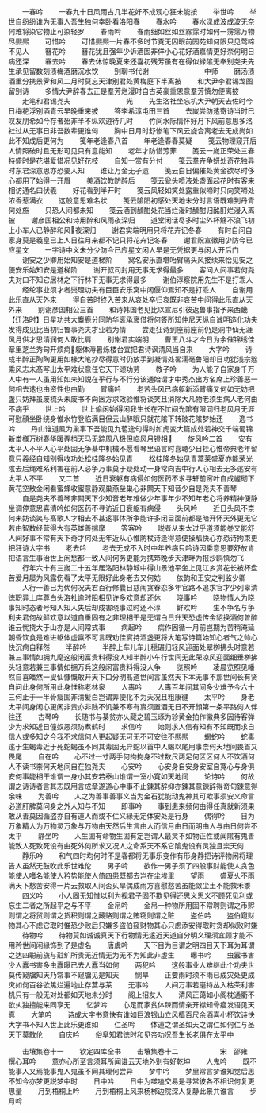 <!-- { "loadSidebar": true } -->
　　一春吟
　　一春九十日风雨占几半花好不成观心狂未能按
　　举世吟
　　举世自纷纷谁为无事人吾生独何幸卧看洛阳春
　　春水吟
　　春水渌成波成波无奈何难将染它物止可染轻罗
　　春雨吟
　　春雨细如丝如丝霡霂时如何一霶霈万物尽熈熈
　　可惜吟
　　可惜熈熈一片春不多时节覔无因眼前园苑知何限只见莺啼不见人
　　簮花吟
　　簮花犹且强年少诉酒固非佯小心花好酒嘉情更好奈何明日病还深
　　春去吟
　　春去休惊晚夏来还喜初残芳虽有在得似緑隂无奉别尧夫先生承见留数刻渍梅酒磨沉水饮
　　别聊书代谢　　　　　　　　中师
　　磨汤渍酒重分携景霁和风二月时莫忘天津别君处黄梅庭下半离披
　　和大尹李君锡龙图留别诗
　　多情大尹辞春去正是羣芳烂漫时自古英豪重恩意羣芳慎勿便离披
　　走笔和君锡尧夫　　　　　　　　光
　　先生洛社坐忘机大尹朝天去佐时今日梅花浮别酒青云早晚重来披
　　答李希淳屯田三首
　　去嵗尝防逺寄诗当时巳叹友朋希如今存者殆非半不纵欢逰待几时
　　竹间水际情怀好月下风前意思多洛社过从无事日非吾数辈更谁何
　　胸中日月时舒惨笔下风云旋合离老去无成尚如此不知成后更何为
　　笺年老逢春八首
　　年老逢春春莫疑
　　笺云物理窥开后人情照破时且无形可见只有意能知
　　老年才防惜芳菲
　　笺云一嵗正荣处三春特盛时是花堪爱惜况见好花枝
　　自知一赏有分付
　　笺云羣卉争妍处奇花独异时东君深意思亦恐要人知
　　谁让万金无孑遗
　　笺云白日偏催处黄金欲尽时侈心都用了始得一开眉
　　美酒饮教防醉后
　　笺云瓮头喷液处盏面起花时有客来相访通名曰伏羲
　　好花看到半开时
　　笺云风轻如笑处露重似啼时只向笑啼处浓香惹满衣
　　这般意思难名状
　　笺云隂阳初感处天地未分时言语既难到丹青何处施
　　只恐人间都未知
　　笺云酒到醺酣处花当烂漫时醺酣归酩酊烂漫入离披
　　谢彦国相公和诗用醉和风雨夜深归
　　道堂闲话尽多时尘外杯觞不浪飞初上小车人已静醉和风夜深归
　　谢君实端明用只将花卉记冬春
　　有时自问自家身莫是羲皇已上人日往月来都不记只将花卉记冬春
　　谢君贶宣徽用少防今已应星文
　　一字诗中义未分少防今已应星文闲人早是无凭据更与闲人开后门
　　谢安之少卿用始知安是道梯阶
　　窝名安乐直堪咍臂痛头风接续来恰见安之便安乐始知安是道梯阶
　　谢开叔司封用无事无求得最多
　　客问人间事若何尧夫对曰不知它居林之下行林下无事无求得最多
　　谢伯淳察院用先生不是打乖人
　　经纶事业须才者爕理功夫有巨臣安乐窝中闲偃仰焉知不是打乖人
　　自谢用此乐直从天外来
　　得自苦时终入苦来从哀处卒归哀既非哀苦中间得此乐直从天外来
　　别谢彦国相公三首
　　和诗韩国老见比以宣尼引彼返鲁事指予来西畿【迁洛时】日星功共大麋鹿分同防华衮承褒借将何答所知仲尼天纵自诚明造化功夫发得成见比当初归鲁事尧夫才业若为情
　　尝走狂诗到座前座前仍是洞中仙无涯风月供才思清润何人敢比肩
　　别谢君实端明
　　曹王八斗才今日为余催锦绣佳章里芝兰秀句开烦疴躯体溽暑烁楼台宜把君诗讽清风当自来
　　大字吟
　　诗成半醉正陶陶更用如椽大笔抄尽得意时仍放手到凝情处畧濡毫鲁阳却日功犹浅宗慤乘风志未髙写出太平难状意任它天下颂功劳
　　教子吟
　　为人能了自家身千万人中有一人虽用知如未知説在乎行与不行分该通始谓才中秀杰出方名席上珍善恶一何相去逺也由资性也由勤
　　臂痛吟
　　老苦头风已病躯新添臂痛又何如无妨把盏只妨拜虽废梳头未废书不向医方求效验惟将谈笑且消除大凡物老须生病人老何由不病乎
　　世上吟
　　世上偷闲始得闲我生长在不忙间光隂有限同归老风月无涯可慰顔坐卧绕身惟水竹登临满目但云山醉眠只就花隂下转破花隂梦始还
　　逸书吟
　　丹山谁道鳯为巢事下吾能见九苞逸句得时如虎变大篇成处若神交千端蜀锦新畨様万树春华暖弄梢天马无踪周八极但临风月镫相
　　旋风吟二首
　　安有太平人不平人心平处固无争棊中机械不愿看琴里语言时喜聴少日挂心惟帝典老年留意只羲经自知别得收功处松桂隆冬始见青
　　松桂隆冬始见青蒿莱盛夏亦能荣光隂去后绳难系利害在前人必争万事莫于疑处动一身常向吉中行人心相去无多逺安有太平人不平
　　又二首
　　近日衰躯有病侵如何医药不求寻轩前宻叶自成幄砌下黄花空散金闲看蜜蜂收蜜意静观巢燕垒巢心非闗天下知音少自是尧夫不善琴
　　自是尧夫不善琴非闗天下少知音老年难做少年事年少不知年老心将养精神便静坐调停意思喜清吟如何医药不寻访近日衰躯有病侵
　　头风吟
　　近日头风不柰何未妨谈笑与髙歌人才相去不甚逺事体所争能许多闭目面前都是暗开怀天外更无它若由智数经营得大有英雄善揣摩
　　答客吟
　　説者从来太过乎道须能巻又能舒人间好事不常有天下奇才何处无年近从心惟防杖诗逢得意便操觚快心亦恐诗拘束更把狂诗大字书
　　老去吟
　　老去无成不入时中年养病只吟诗因乘意思要舒放肯把语言生事治世上闲愁都一致人间何务更能为携笻晩步天津畔为报沙鸥慎勿飞
　　行年六十有三嵗二十五年居洛阳林静城中得山景池平坐上见江乡赏花长被杯盘苦爱月屡为风露伤看了太平无限好此身老去又何妨
　　依韵和王安之判监少卿
　　人行一善已为优何况夫君百行修曩日慈闱贪眷恋多年官路不追求官才少列辜清徳职异上庠尊白头洛社逾时阻相见许多欢意却还休
　　晓事吟
　　晓物情人为晓事知时态者号知人知人失后却成害晓事过时还不淳
　　鲜欢吟
　　生不争名与争利夫君何故鲜欢意以道自重固有之非理相干是无谓白日升天恐虚传金貂换酒何曽醉谁云忧挠大于山亦是人间常式事
　　病起吟
　　病作因循一月前岂期为苦稍淹延朝昏饮食是难进躯体虚羸不可言既劝佳賔持酒盏更将大笔写诗篇始知心者气之帅心快沉疴自释然
　　半醉吟
　　半醉上车儿车儿穏碾归轻风迎面处翠栁拂头时意若兼三事情如拥九麾这般闲富贵料得没人知半醉小车行世间无此荣凉风迎面细垂栁拂头轻意若兼三事情如拥万兵这般闲富贵料得没人争
　　览照吟
　　凌晨览照见皤然自喜皤然一叟仙慷慨敢开天下口分明髙道世间言虽然天下本无事不那世间长有贤自问此身何所用此身惟称老林泉
　　人夀吟
　　人夀百年间其间多少难予今六十三何止于一半骨瘦固非清髪白岂谓筭便化不为夭况且粗康徤
　　太平吟
　　身老太平间身闲心更闲非贵亦非贱不饥兼不寒有賔须置酒无日不开顔第一条平路何人伴往还
　　古琴吟
　　长随书与棊贫亦乆藏之碧玉琢为轸黄金拍作徽典多因待客弹少为求知近日僮奴恶须防煮鹤时
　　求信吟
　　始则求人信有知有不知既而求自信人或多知之今我不求信何人更起疑无可无不可安往不熈熈
　　蝎蛇吟
　　蛇毒逺于生蝎毒近于死蛇蝎虽不同其毒固无异蛇以首中人蝎以尾用事柰何天地间畏首又畏尾
　　自在吟
　　心不过一寸两手何拘拘身不过数尺两足何区区何人不饮酒何人不读书柰何天地间自在独尧夫
　　心安吟
　　心安身自安身安室自寛心与身俱安何事能相干谁谓一身小其安若泰山谁谓一室小寛如天地间
　　论诗吟
　　何故谓之诗诗者言其志既用言成章遂道心中事不止錬其辞抑亦錬其意錬辞得竒句錬意得余味
　　为善吟
　　人之为善事善事义当为金石犹能动鬼神其可欺事须安义命言必道肝脾莫问身之外人知与不知
　　即事吟
　　事到患来频何由得任真就新须果敢从善莫因循盗亦自有道人而或不仁义縁无定体安处是行身
　　偶得吟
　　日为万象精人为万物灵万象与万物由天然后生言由人而信月由日而明由人与由日何尝不太平
　　静坐吟
　　人生固有命物生固有定岂谓人最灵不如物正性或闻隂有鬼善能致人死致死设有由死外何所求又况人之命系天不系它隂鬼设有灵独且柰天何
　　静乐吟
　　和气四时均何时不是春都将无事乐变作有形身静把诗评物闲将理告人虽然无鼔吹此乐世难伦
　　男子吟
　　欲作一男子须了四般事财能使人贪色能使人嗜名能使人矜势能使人倚四患既都去岂在尘埃里
　　望雨
　　盛夏乆不雨满天下愁苦安得一片云救取人间否乆旱偶成雨方喜慰愁苦虽能敛尘土不能救禾黍
　　四义吟
　　小人固无知惟以利为视君子固不欺见得还思义思义不顾死见利或忘生二者之所起平之与不平
　　金帛吟
　　金帛一种物所用固不常聘则谓之币赆则谓之将贸则谓之货积则谓之藏赂则谓之贿窃则谓之赃
　　盗伯吟
　　盗伯窥财物其心不虑它取时惟恐少败后只嫌多盗伯窥财物其心只虑添安得取时贪却似败时嫌
　　待物吟
　　待物莫如诚诚真天下行物情无逺近天道自分明义理须宜顾才能不用矜世间闲縁饰到了是虚名
　　唐虞吟
　　天下目为目谓之明四目天下耳为耳谓之达四聪前旒与黈纩所贵无近情无为无不为知此非虚生
　　曝书吟
　　虫蠧书害少人蠧书害多虫蠧曝已去人蠧当如何
　　两犯吟
　　这般事业人难继此个功夫世莫传窥牖知天乃常事不窥牖见是知天
　　悯旱
　　正要雨时须不雨已成灾处更成灾如何百谷欲焦烂遍地止存蒿与莱
　　无事吟
　　人间万事若磨持丛入枯荣利害机只有一般无对处都如天地未分时
　　阁上招友人
　　清风正蔼如小阁枕通衢不欲乆独擅能来同享无
　　忆梦吟
　　心足而家贫体踈而情亲开襟知骨瘦发语见天真
　　大笔吟
　　诗成大字书意快有谁如巨浪银山立风樯百尺余酒喜小杯饮诗快大字书不知人世上此乐更谁如
　　仁圣吟
　　体道之谓圣如天之谓仁如何仁与圣天下莫敢伦
　　自庆吟
　　俗阜知君徳时和见帝功况吾生长老俱在太平中



　　击壤集卷十一
　　钦定四库全书
　　击壤集巻十二　　　　　　宋　邵雍　撰心耳吟
　　意亦心所至言须耳所闻谁云天地外别有好乾坤
　　人鬼吟
　　既不能事人又焉能事鬼人鬼虽不同其理何尝异
　　梦中吟
　　梦里常言梦谁知觉后思不知今亦梦更説梦中时
　　日中吟
　　日中为噬嗑交易是寻常彼各不相识何复更思量
　　月到梧桐上吟
　　月到梧桐上风来杨桞边院深人复静此景共谁言
　　步月吟
